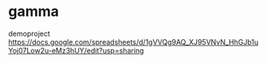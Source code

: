 # gamma
demoproject
https://docs.google.com/spreadsheets/d/1gVVQg9AQ_XJ95VNvN_HhGJb1uYoj07Low2u-eMz3hUY/edit?usp=sharing
